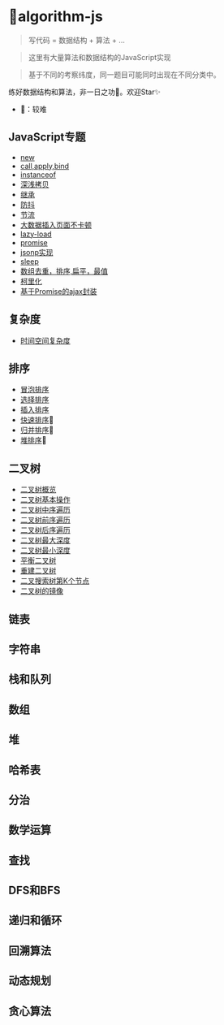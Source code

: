 <!--
 * @Descripttion: 
 * @version: 1.0.0
 * @Author: jimmiezhou
 * @Date: 2019-12-13 17:58:43
 * @LastEditors  : jimmiezhou
 * @LastEditTime : 2020-01-09 22:56:51
 -->
# 💎algorithm-js
> 写代码 = 数据结构 + 算法 + ...
  
> 这里有大量算法和数据结构的JavaScript实现 
 
> 基于不同的考察纬度，同一题目可能同时出现在不同分类中。  

练好数据结构和算法，非一日之功💪。欢迎Star✨

- 🎈：较难

## JavaScript专题

- [new](https://github.com/JimmieZhou/algorithm-js/blob/master/javascript/new.md)
- [call,apply,bind](https://github.com/JimmieZhou/algorithm-js/blob/master/javascript/%E6%89%8B%E5%8A%A8%E5%AE%9E%E7%8E%B0call%2Capply%2Cbind.md)
- [instanceof](https://github.com/JimmieZhou/algorithm-js/blob/master/javascript/instanceof.md)
- [深浅拷贝](https://github.com/JimmieZhou/algorithm-js/blob/master/javascript/%E6%B7%B1%E6%B5%85%E6%8B%B7%E8%B4%9D.md)
- [继承](https://github.com/JimmieZhou/algorithm-js/blob/master/javascript/%E7%BB%A7%E6%89%BF.md)
- [防抖](https://github.com/JimmieZhou/algorithm-js/blob/master/javascript/%E9%98%B2%E6%8A%96.md)
- [节流](https://github.com/JimmieZhou/algorithm-js/blob/master/javascript/%E8%8A%82%E6%B5%81.md) 
- [大数据插入页面不卡顿](https://github.com/JimmieZhou/algorithm-js/blob/master/javascript/%E5%A4%A7%E6%95%B0%E6%8D%AE%E6%8F%92%E5%85%A5%E9%A1%B5%E9%9D%A2%E4%B8%8D%E5%8D%A1%E9%A1%BF.md)
- [lazy-load](https://github.com/JimmieZhou/algorithm-js/blob/master/javascript/lazy-load.md)
- [promise](https://github.com/JimmieZhou/algorithm-js/blob/master/javascript/promise.md)
- [jsonp实现](https://github.com/JimmieZhou/algorithm-js/blob/master/javascript/jsonp%E5%AE%9E%E7%8E%B0.md)
- [sleep](https://github.com/JimmieZhou/algorithm-js/blob/master/javascript/sleep.md)
- [数组去重，排序,扁平，最值](https://github.com/JimmieZhou/algorithm-js/blob/master/javascript/%E6%95%B0%E7%BB%84%E5%8E%BB%E9%87%8D%EF%BC%8C%E6%89%81%E5%B9%B3%EF%BC%8C%E6%9C%80%E5%80%BC.md)
- [柯里化](https://github.com/JimmieZhou/algorithm-js/blob/master/javascript/%E6%9F%AF%E9%87%8C%E5%8C%96.md)
- [基于Promise的ajax封装](https://github.com/JimmieZhou/algorithm-js/blob/master/javascript/%E5%9F%BA%E4%BA%8EPromise%E7%9A%84ajax%E5%B0%81%E8%A3%85.md)

## 复杂度

- [时间空间复杂度](https://github.com/JimmieZhou/algorithm-js/tree/master/%E5%A4%8D%E6%9D%82%E5%BA%A6)

## 排序

- [冒泡排序](https://github.com/JimmieZhou/algorithm-js/blob/master/%E6%8E%92%E5%BA%8F/%E5%86%92%E6%B3%A1%E6%8E%92%E5%BA%8F.md)
- [选择排序](https://github.com/JimmieZhou/algorithm-js/blob/master/%E6%8E%92%E5%BA%8F/%E9%80%89%E6%8B%A9%E6%8E%92%E5%BA%8F.md)
- [插入排序](https://github.com/JimmieZhou/algorithm-js/blob/master/%E6%8E%92%E5%BA%8F/%E6%8F%92%E5%85%A5%E6%8E%92%E5%BA%8F.md)
- [快速排序](https://github.com/JimmieZhou/algorithm-js/blob/master/%E6%8E%92%E5%BA%8F/%E5%BF%AB%E9%80%9F%E6%8E%92%E5%BA%8F.md)🎈
- [归并排序](https://github.com/JimmieZhou/algorithm-js/blob/master/%E6%8E%92%E5%BA%8F/%E5%BD%92%E5%B9%B6%E6%8E%92%E5%BA%8F.md)🎈
- [堆排序](https://github.com/JimmieZhou/algorithm-js/blob/master/%E6%8E%92%E5%BA%8F/%E5%A0%86%E6%8E%92%E5%BA%8F.md)🎈

## 二叉树

- [二叉树概览](https://github.com/JimmieZhou/algorithm-js/blob/master/%E4%BA%8C%E5%8F%89%E6%A0%91/%E4%BA%8C%E5%8F%89%E6%A0%91-%E6%A6%82%E8%A7%88.md)
- [二叉树基本操作](https://github.com/JimmieZhou/algorithm-js/blob/master/%E4%BA%8C%E5%8F%89%E6%A0%91/%E4%BA%8C%E5%8F%89%E6%A0%91%E5%9F%BA%E6%9C%AC%E6%93%8D%E4%BD%9C.md)
- [二叉树中序遍历](https://github.com/JimmieZhou/algorithm-js/blob/master/%E4%BA%8C%E5%8F%89%E6%A0%91/%E4%BA%8C%E5%8F%89%E6%A0%91%E4%B8%AD%E5%BA%8F%E9%81%8D%E5%8E%86.md)
- [二叉树前序遍历](https://github.com/JimmieZhou/algorithm-js/blob/master/%E4%BA%8C%E5%8F%89%E6%A0%91/%E4%BA%8C%E5%8F%89%E6%A0%91%E5%89%8D%E5%BA%8F%E9%81%8D%E5%8E%86.md)
- [二叉树后序遍历](https://github.com/JimmieZhou/algorithm-js/blob/master/%E4%BA%8C%E5%8F%89%E6%A0%91/%E4%BA%8C%E5%8F%89%E6%A0%91%E5%90%8E%E5%BA%8F%E9%81%8D%E5%8E%86.md)
- [二叉树最大深度](https://github.com/JimmieZhou/algorithm-js/blob/master/%E4%BA%8C%E5%8F%89%E6%A0%91/%E4%BA%8C%E5%8F%89%E6%A0%91%E6%9C%80%E5%A4%A7%E6%B7%B1%E5%BA%A6.md)
- [二叉树最小深度](https://github.com/JimmieZhou/algorithm-js/blob/master/%E4%BA%8C%E5%8F%89%E6%A0%91/%E4%BA%8C%E5%8F%89%E6%A0%91%E6%9C%80%E5%B0%8F%E6%B7%B1%E5%BA%A6.md)
- [平衡二叉树](https://github.com/JimmieZhou/algorithm-js/blob/master/%E4%BA%8C%E5%8F%89%E6%A0%91/%E5%B9%B3%E8%A1%A1%E4%BA%8C%E5%8F%89%E6%A0%91.md)
- [重建二叉树](https://github.com/JimmieZhou/algorithm-js/blob/master/%E4%BA%8C%E5%8F%89%E6%A0%91/%E9%87%8D%E5%BB%BA%E4%BA%8C%E5%8F%89%E6%A0%91.md)
- [二叉搜索树第K个节点](https://github.com/JimmieZhou/algorithm-js/blob/master/%E4%BA%8C%E5%8F%89%E6%A0%91/%E4%BA%8C%E5%8F%89%E6%90%9C%E7%B4%A2%E6%A0%91%E7%9A%84%E7%AC%ACK%E4%B8%AA%E8%8A%82%E7%82%B9.md)
- [二叉树的镜像](https://github.com/JimmieZhou/algorithm-js/blob/master/%E4%BA%8C%E5%8F%89%E6%A0%91/%E4%BA%8C%E5%8F%89%E6%A0%91%E7%9A%84%E9%95%9C%E5%83%8F.md)


## 链表

## 字符串

## 栈和队列

## 数组

## 堆

## 哈希表

## 分治

## 数学运算

## 查找

## DFS和BFS

## 递归和循环

## 回溯算法

## 动态规划

## 贪心算法

